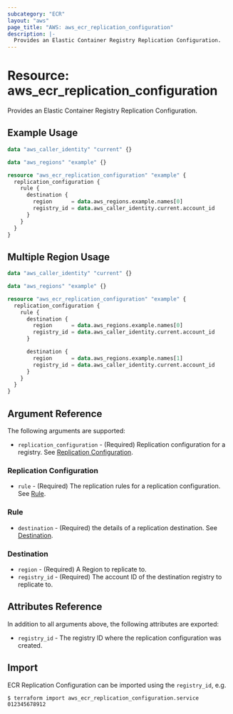 ```yaml
---
subcategory: "ECR"
layout: "aws"
page_title: "AWS: aws_ecr_replication_configuration"
description: |-
  Provides an Elastic Container Registry Replication Configuration.
---
```


# Resource: aws_ecr_replication_configuration

Provides an Elastic Container Registry Replication Configuration.

## Example Usage

```terraform
data "aws_caller_identity" "current" {}

data "aws_regions" "example" {}

resource "aws_ecr_replication_configuration" "example" {
  replication_configuration {
    rule {
      destination {
        region      = data.aws_regions.example.names[0]
        registry_id = data.aws_caller_identity.current.account_id
      }
    }
  }
}
```

## Multiple Region Usage

```terraform
data "aws_caller_identity" "current" {}

data "aws_regions" "example" {}

resource "aws_ecr_replication_configuration" "example" {
  replication_configuration {
    rule {
      destination {
        region      = data.aws_regions.example.names[0]
        registry_id = data.aws_caller_identity.current.account_id
      }

      destination {
        region      = data.aws_regions.example.names[1]
        registry_id = data.aws_caller_identity.current.account_id
      }
    }
  }
}
```

## Argument Reference

The following arguments are supported:

* `replication_configuration` - (Required) Replication configuration for a registry. See [Replication Configuration](#replication-configuration).

### Replication Configuration

* `rule` - (Required) The replication rules for a replication configuration. See [Rule](#rule).

### Rule

* `destination` - (Required) the details of a replication destination. See [Destination](#destination).

### Destination

* `region` - (Required) A Region to replicate to.
* `registry_id` - (Required) The account ID of the destination registry to replicate to.

## Attributes Reference

In addition to all arguments above, the following attributes are exported:

* `registry_id` - The registry ID where the replication configuration was created.

## Import

ECR Replication Configuration can be imported using the `registry_id`, e.g.

```
$ terraform import aws_ecr_replication_configuration.service 012345678912
```
